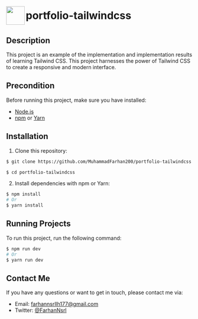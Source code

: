 <h1 style="display: flex; align-items: center;"><img src="https://muhammadfarhan200.github.io/portfolio-tailwindcss/public/img/skills/tailwindcss-color.svg" width="50" align="left"/>  portfolio-tailwindcss</h1>


## Description

This project is an example of the implementation and implementation results of learning Tailwind CSS. This project harnesses the power of Tailwind CSS to create a responsive and modern interface.

## Precondition

Before running this project, make sure you have installed:

- [Node.js](https://nodejs.org)
- [npm](https://www.npmjs.com) or [Yarn](https://yarnpkg.com)

## Installation

1. Clone this repository:

```bash
$ git clone https://github.com/MuhammadFarhan200/portfolio-tailwindcss.git

$ cd portfolio-tailwindcss
```

2. Install dependencies with npm or Yarn:

```bash
$ npm install
# Or
$ yarn install
```
## Running Projects

To run this project, run the following command:

```bash
$ npm run dev
# Or
$ yarn run dev
```

## Contact Me

If you have any questions or want to get in touch, please contact me via:

- Email: [farhannsrllh177@gmail.com](mailto:farhannsrllh177@gmail.com)
- Twitter: [@FarhanNsrl](https://twitter.com/FarhanNsrl)
